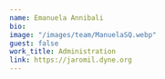 ```yaml
---
name: Emanuela Annibali
bio:
image: "/images/team/ManuelaSQ.webp"
guest: false
work_title: Administration
link: https://jaromil.dyne.org
---
```

